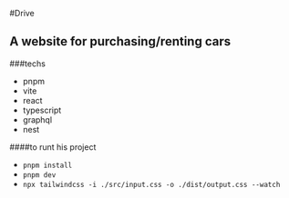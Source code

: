#Drive 
## A website for purchasing/renting cars

###techs
* pnpm
* vite
* react
* typescript
* graphql
* nest


####to runt his project

* `pnpm install`
* `pnpm dev`
* `npx tailwindcss -i ./src/input.css -o ./dist/output.css --watch`